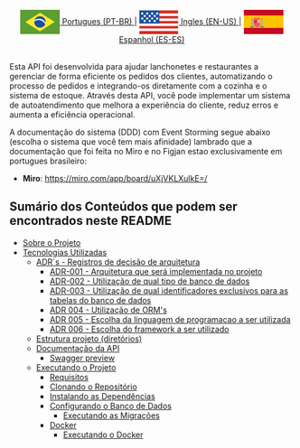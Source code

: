 <br>
<div align="center">
    <a href="/"><img align="center" alt="Gist" src="./docs//images/badges/brazil-flag.svg"> Portugues (PT-BR) </a>|
    <a href="/"><img align="center" alt="Gist" src="./docs/images/badges/usa-flag.svg"> Ingles (EN-US) </a>|
    <a href="/"><img align="center" alt="LinkedIn" src="./docs/images/badges/spain-flag.svg"> Espanhol (ES-ES) </a>
</div>
<br>

Esta API foi desenvolvida para ajudar lanchonetes e restaurantes a gerenciar de forma eficiente os pedidos dos clientes, automatizando o processo de pedidos e integrando-os diretamente com a cozinha e o sistema de estoque. Através desta API, você pode implementar um sistema de autoatendimento que melhora a experiência do cliente, reduz erros e aumenta a eficiência operacional.

A documentação do sistema (DDD) com Event Storming segue abaixo (escolha o sistema que você tem mais afinidade) lambrado que a documentação que foi feita no Miro e no Figjan estao exclusivamente em portugues brasileiro:

- **Miro**: https://miro.com/app/board/uXjVKLXulkE=/

## Sumário dos Conteúdos que podem ser encontrados neste README

- [Sobre o Projeto](https://github.com/jhonywalkeer/fiap-tech-challenge/blob/develop/docs/readme/pt-br/sobre-o-projeto.md)
- [Tecnologias Utilizadas](https://github.com/jhonywalkeer/fiap-tech-challenge/blob/develop/docs/readme/pt-br/tecnologias-utilizadas.md)
  - [ADR`s - Registros de decisão de arquitetura]()
    - [ADR-001 - Arquitetura que será implementada no projeto]()
    - [ADR-002 - Utilização de qual tipo de banco de dados]()
    - [ADR-003 - Utilização de qual identificadores exclusivos para as tabelas do banco de dados]()
    - [ADR 004 - Utilização de ORM's]()
    - [ADR 005 - Escolha da linguagem de programacao a ser utilizada]()
    - [ADR 006 - Escolha do framework a ser utilizado]()
  - [Estrutura projeto (diretórios)]()
  - [Documentação da API](https://github.com/jhonywalkeer/fiap-tech-challenge/blob/develop/docs/readme/pt-br/swagger-preview.md)
    - [Swagger preview](https://github.com/jhonywalkeer/fiap-tech-challenge/blob/develop/docs/swagger/swagger-render-image.png)
  - [Executando o Projeto](https://github.com/jhonywalkeer/fiap-tech-challenge/blob/develop/docs/readme/pt-br/executando-projeto.md)
    - [Requisitos](https://github.com/jhonywalkeer/fiap-tech-challenge/blob/develop/docs/readme/pt-br/executando-projeto.md)
    - [Clonando o Repositório](https://github.com/jhonywalkeer/fiap-tech-challenge/blob/develop/docs/readme/pt-br/executando-projeto.md)
    - [Instalando as Dependências](https://github.com/jhonywalkeer/fiap-tech-challenge/blob/develop/docs/readme/pt-br/executando-projeto.md)
    - [Configurando o Banco de Dados](https://github.com/jhonywalkeer/fiap-tech-challenge/blob/develop/docs/readme/pt-br/executando-projeto.md)
      - [Executando as Migrações](https://github.com/jhonywalkeer/fiap-tech-challenge/blob/develop/docs/readme/pt-br/executando-projeto.md)
    - [Docker](#docker)
      - [Executando o Docker](https://github.com/jhonywalkeer/fiap-tech-challenge/blob/develop/docs/readme/pt-br/executando-projeto.md)
